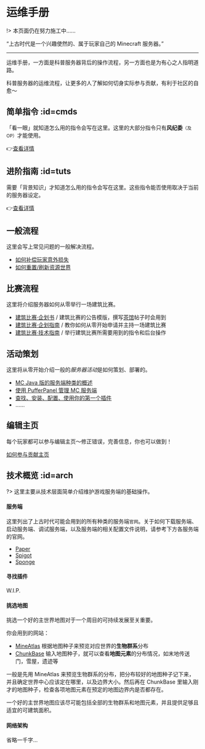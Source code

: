 # 运维手册

!> 本页面仍在努力施工中……

“上古时代是一个兴趣使然的、属于玩家自己的 Minecraft 服务器。”

---

运维手册，一方面是科普服务器背后的操作流程，另一方面也是为有心之人指明道路。

科普服务器的运维流程，让更多的人了解如何切身实际参与贡献，有利于社区的自愈～

## 简单指令 :id=cmds

「看一眼」就知道怎么用的指令会写在这里。这里的大部分指令只有**风纪委**<small>（及OP）</small>才能使用。    

👉[查看详情](/staff/cmds-simple.md)

## 进阶指南 :id=tuts

需要「背景知识」才知道怎么用的指令会写在这里。这些指令能否使用取决于当前的服务器设定。

👉[查看详情](/staff/cmds-advanced.md)

## 一般流程

这里会写上常见问题的一般解决流程。

- [如何补偿玩家意外损失](staff/lost-found.md)
- [如何重置/刷新资源世界](staff/reset-resource-world.md)

## 比赛流程

这里将介绍服务器如何从零举行一场建筑比赛。

- [建筑比赛·企划书](https://bbs.mimaru.me/d/436) / 建筑比赛的公告模版，撰写[茶馆](https://bbs.mimaru.me/)帖子时会用到
- [建筑比赛·企划指南](https://bbs.mimaru.me/d/435) / 教你如何从零开始申请并主持一场建筑比赛
- [建筑比赛·技术指南](staff/build-battle/tech-spec.md) / 举行建筑比赛所需要用到的指令和后台操作

## 活动策划

这里将从零开始介绍一般的<em>服务器活动</em>是如何策划、部署的。

- [MC Java 版的服务端种类的概述](#)
- [使用 PufferPanel 管理 MC 服务端](#)
- [查找、安装、配置、使用你的第一个插件](#)
- ……

## 编辑主页

每个玩家都可以参与编辑主页～修正错误，完善信息，你也可以做到！

[如何参与贡献主页](#)

## 技术概览 :id=arch

?> 这里主要从技术层面简单介绍维护游戏服务端的基础操作。

<!-- tabs:start -->

#### **服务端**

这里列出了上古时代可能会用到的所有种类的服务端`官网`。关于如何下载服务端、启动服务端、调试服务端，以及服务端的相关配置文件说明，请参考下方各服务端的官网。

- [Paper](https://papermc.io/)
- [Spigot](https://www.spigotmc.org/)
- [Sponge](https://www.spongepowered.org/)

#### **寻找插件**

W.I.P.

#### **挑选地图**

挑选一个好的主世界地图对于一个周目的可持续发展至关重要。

你会用到的网站：

- [MineAtlas](http://mineatlas.com/) 根据地图种子来预览对应世界的**生物群系**分布
- [ChunkBase](https://www.chunkbase.com/apps/) 输入地图种子，就可以查看**地图元素**的分布情况，如末地传送门，雪屋，遗迹等

一般是先用 MineAtlas 来预览生物群系的分布，把分布较好的地图种子记下来，并且确定世界中心应该定在哪里，以及边界大小。然后再在 ChunkBase 里输入刚才的地图种子，检查各项地图元素在预定的地图边界内是否都存在。

一个好的主世界地图应该尽可能包括全部的生物群系和地图元素，并且提供足够且适宜的可建筑面积。

#### **网络架构**

省略一千字...

<!-- tabs:end -->
